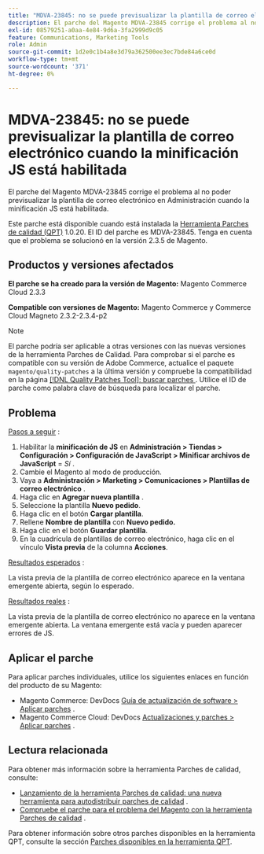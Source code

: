 ```yaml
---
title: "MDVA-23845: no se puede previsualizar la plantilla de correo electrónico cuando la minificación JS está habilitada"
description: El parche del Magento MDVA-23845 corrige el problema al no poder previsualizar la plantilla de correo electrónico en Administración cuando la minificación JS está habilitada.
exl-id: 08579251-a0aa-4e84-9d6a-3fa2999d9c05
feature: Communications, Marketing Tools
role: Admin
source-git-commit: 1d2e0c1b4a8e3d79a362500ee3ec7bde84a6ce0d
workflow-type: tm+mt
source-wordcount: '371'
ht-degree: 0%

---
```


# MDVA-23845: no se puede previsualizar la plantilla de correo electrónico cuando la minificación JS está habilitada

El parche del Magento MDVA-23845 corrige el problema al no poder previsualizar la plantilla de correo electrónico en Administración cuando la minificación JS está habilitada.

Este parche está disponible cuando está instalada la [Herramienta Parches de calidad (QPT)](/help/announcements/adobe-commerce-announcements/magento-quality-patches-released-new-tool-to-self-serve-quality-patches.md) 1.0.20. El ID del parche es MDVA-23845. Tenga en cuenta que el problema se solucionó en la versión 2.3.5 de Magento.

## Productos y versiones afectados

**El parche se ha creado para la versión de Magento:** Magento Commerce Cloud 2.3.3

**Compatible con versiones de Magento:** Magento Commerce y Commerce Cloud Magneto 2.3.2-2.3.4-p2

>[!NOTE]
>
>El parche podría ser aplicable a otras versiones con las nuevas versiones de la herramienta Parches de Calidad. Para comprobar si el parche es compatible con su versión de Adobe Commerce, actualice el paquete `magento/quality-patches` a la última versión y compruebe la compatibilidad en la página [[!DNL Quality Patches Tool]: buscar parches ](https://devdocs.magento.com/quality-patches/tool.html#patch-grid). Utilice el ID de parche como palabra clave de búsqueda para localizar el parche.

## Problema

<u>Pasos a seguir</u> :

1. Habilitar la **minificación de JS** en **Administración > Tiendas > Configuración > Configuración de JavaScript > Minificar archivos de JavaScript** = *Sí* .
1. Cambie el Magento al modo de producción.
1. Vaya a **Administración > Marketing > Comunicaciones > Plantillas de correo electrónico** .
1. Haga clic en **Agregar nueva plantilla** .
1. Seleccione la plantilla **Nuevo pedido**.
1. Haga clic en el botón **Cargar plantilla**.
1. Rellene **Nombre de plantilla** con **Nuevo pedido.**
1. Haga clic en el botón **Guardar plantilla**.
1. En la cuadrícula de plantillas de correo electrónico, haga clic en el vínculo **Vista previa** de la columna **Acciones**.

<u>Resultados esperados</u> :

La vista previa de la plantilla de correo electrónico aparece en la ventana emergente abierta, según lo esperado.

<u>Resultados reales</u> :

La vista previa de la plantilla de correo electrónico no aparece en la ventana emergente abierta. La ventana emergente está vacía y pueden aparecer errores de JS.

## Aplicar el parche

Para aplicar parches individuales, utilice los siguientes enlaces en función del producto de su Magento:

* Magento Commerce: DevDocs [Guía de actualización de software > Aplicar parches](https://devdocs.magento.com/guides/v2.4/comp-mgr/patching.html) .
* Magento Commerce Cloud: DevDocs [Actualizaciones y parches > Aplicar parches](https://devdocs.magento.com/cloud/project/project-patch.html) .

## Lectura relacionada

Para obtener más información sobre la herramienta Parches de calidad, consulte:

* [Lanzamiento de la herramienta Parches de calidad: una nueva herramienta para autodistribuir parches de calidad](/help/announcements/adobe-commerce-announcements/magento-quality-patches-released-new-tool-to-self-serve-quality-patches.md) .
* [Compruebe el parche para el problema del Magento con la herramienta Parches de calidad](/help/support-tools/patches-available-in-qpt-tool/check-patch-for-magento-issue-with-magento-quality-patches.md) .

Para obtener información sobre otros parches disponibles en la herramienta QPT, consulte la sección [Parches disponibles en la herramienta QPT](https://support.magento.com/hc/en-us/sections/360010506631-Patches-available-in-QPT-tool-).
